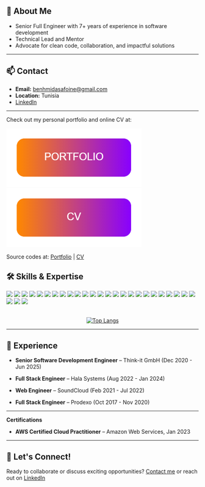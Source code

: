## 🚀 About Me

- Senior Full Engineer with 7+ years of experience in software development
- Technical Lead and Mentor
- Advocate for clean code, collaboration, and impactful solutions

---

## 📫 Contact

- **Email:** benhmidasafoine@gmail.com
- **Location:** Tunisia
- [LinkedIn](https://linkedin.com/in/safoine-benhmida) 

---
Check out my personal portfolio and online CV at:

[![Readme Card](portfolio.png)](https://safoine-benhmida.vercel.app/)
[![Readme Card](cv.png)](https://safoine27.github.io/cv/)

Source codes at: [Portfolio](https://github.com/my-portfolio) | [CV](https://github.com/safoine27/cv) 

## 🛠️ Skills & Expertise


<div align="left">

<!-- Frontend -->
<img src="https://img.shields.io/badge/TypeScript-3178c6?logo=typescript&logoColor=white&style=for-the-badge" />
<img src="https://img.shields.io/badge/JavaScript-f7df1e?logo=javascript&logoColor=black&style=for-the-badge" />
<img src="https://img.shields.io/badge/React-61dafb?logo=react&logoColor=black&style=for-the-badge" />
<img src="https://img.shields.io/badge/Next.js-000000?logo=nextdotjs&logoColor=white&style=for-the-badge" />
<img src="https://img.shields.io/badge/Vue.js-4fc08d?logo=vue.js&logoColor=white&style=for-the-badge" />
<img src="https://img.shields.io/badge/Angular.js-e23237?logo=angularjs&logoColor=white&style=for-the-badge" />
<img src="https://img.shields.io/badge/CSS-1572b6?logo=css3&logoColor=white&style=for-the-badge" />
<img src="https://img.shields.io/badge/Tailwind-38b2ac?logo=tailwindcss&logoColor=white&style=for-the-badge" />
<img src="https://img.shields.io/badge/jQuery-0769ad?logo=jquery&logoColor=white&style=for-the-badge" />
<img src="https://img.shields.io/badge/GraphQL-e10098?logo=graphql&logoColor=white&style=for-the-badge" />

<!-- Backend -->
<img src="https://img.shields.io/badge/Node.js-339933?logo=node.js&logoColor=white&style=for-the-badge" />
<img src="https://img.shields.io/badge/Python-3776ab?logo=python&logoColor=white&style=for-the-badge" />
<img src="https://img.shields.io/badge/Django-092e20?logo=django&logoColor=white&style=for-the-badge" />
<img src="https://img.shields.io/badge/Flask-000000?logo=flask&logoColor=white&style=for-the-badge" />
<img src="https://img.shields.io/badge/PHP-777bb4?logo=php&logoColor=white&style=for-the-badge" />
<img src="https://img.shields.io/badge/Symfony-000000?logo=symfony&logoColor=white&style=for-the-badge" />
<img src="https://img.shields.io/badge/MySQL-4479a1?logo=mysql&logoColor=white&style=for-the-badge" />
<img src="https://img.shields.io/badge/PostgreSQL-336791?logo=postgresql&logoColor=white&style=for-the-badge" />
<img src="https://img.shields.io/badge/MongoDB-47a248?logo=mongodb&logoColor=white&style=for-the-badge" />
<img src="https://img.shields.io/badge/Firebase-ffca28?logo=firebase&logoColor=black&style=for-the-badge" />
<img src="https://img.shields.io/badge/DynamoDB-4053d6?logo=amazon-dynamodb&logoColor=white&style=for-the-badge" />

<!-- DevOps -->
<img src="https://img.shields.io/badge/Docker-2496ed?logo=docker&logoColor=white&style=for-the-badge" />
<img src="https://img.shields.io/badge/AWS-232f3e?logo=amazon-aws&logoColor=white&style=for-the-badge" />
<img src="https://img.shields.io/badge/Github%20Actions-2088ff?logo=github-actions&logoColor=white&style=for-the-badge" />
<img src="https://img.shields.io/badge/Serverless-ff7043?logo=serverless&logoColor=white&style=for-the-badge" />

<!-- Testing -->
<img src="https://img.shields.io/badge/Jest-c21325?logo=jest&logoColor=white&style=for-the-badge" />
<img src="https://img.shields.io/badge/Selenium-43b02a?logo=selenium&logoColor=white&style=for-the-badge" />
<img src="https://img.shields.io/badge/Cypress-17202c?logo=cypress&logoColor=white&style=for-the-badge" />

</div>
<br>
<div align="center">

[![Top Langs](https://github-readme-stats.vercel.app/api/top-langs/?username=safoine27&theme=transparent&layout=donut-vertical&hide=php)](https://github.com/safoine27)

</div>

---

## 💼 Experience

- **Senior Software Development Engineer** – Think-it GmbH (Dec 2020 - Jun 2025)

- **Full Stack Engineer** – Hala Systems (Aug 2022 - Jan 2024)

- **Web Engineer** – SoundCloud (Feb 2021 - Jul 2022)

- **Full Stack Engineer** – Prodexo (Oct 2017 - Nov 2020)

---

**Certifications**
- **AWS Certified Cloud Practitioner** – Amazon Web Services, Jan 2023

---

## 📢 Let's Connect!

Ready to collaborate or discuss exciting opportunities? [Contact me](mailto:benhmidasafoine@gmail.com) or reach out on [LinkedIn](https://linkedin.com/in/safoine-benhmida) 
